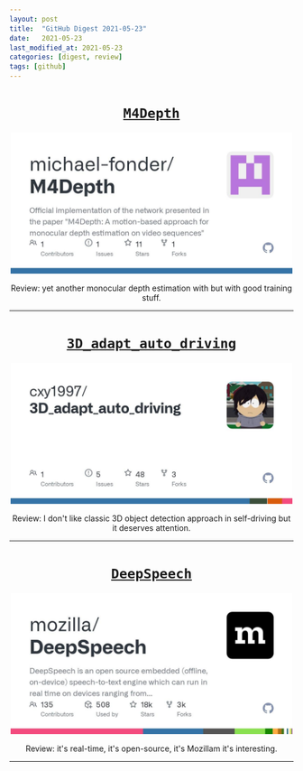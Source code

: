```yaml
---
layout: post
title:  "GitHub Digest 2021-05-23"
date:   2021-05-23
last_modified_at: 2021-05-23
categories: [digest, review]
tags: [github]
---
```


<p align="center">
  <h1 align="center">
    <a href="https://github.com/michael-fonder/M4Depth"><code>M4Depth</code></a>
  </h1>
  <p align="center">
    <a href="https://github.com/michael-fonder/M4Depth">
    <img src="/assets/images/repo_cards/michael-fonder_M4Depth.jpg" width="500" />
    </a>
    <p  align="center">
        Review: yet another monocular depth estimation with but with good training stuff.
    </p>
  </p>
</p>
<hr/>


<p align="center">
  <h1 align="center">
    <a href="https://github.com/cxy1997/3D_adapt_auto_driving"><code>3D_adapt_auto_driving</code></a>
  </h1>
  <p align="center">
    <a href="https://github.com/cxy1997/3D_adapt_auto_driving">
    <img src="/assets/images/repo_cards/cxy1997_3D_adapt_auto_driving.jpg" width="500" />
    </a>
    <p  align="center">
        Review: I don't like classic 3D object detection approach in self-driving but it deserves attention.
    </p>
  </p>
</p>
<hr/>


<p align="center">
  <h1 align="center">
    <a href="https://github.com/mozilla/DeepSpeech"><code>DeepSpeech</code></a>
  </h1>
  <p align="center">
    <a href="https://github.com/mozilla/DeepSpeech">
    <img src="/assets/images/repo_cards/mozilla_DeepSpeech.jpg" width="500" />
    </a>
    <p  align="center">
        Review: it's real-time, it's open-source, it's Mozillam it's interesting.
    </p>
  </p>
</p>
<hr/>